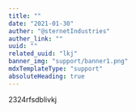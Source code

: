 ```yaml
---
title: ""
date: "2021-01-30"
auther: "@sternetIndustries"
auther_link: ""
uuid: ""
related_uuid: "lkj"
banner_img: "support/banner1.png"
mdxTemplateType: "support"
absoluteHeading: true
---
```


2324rfsdblivkj
